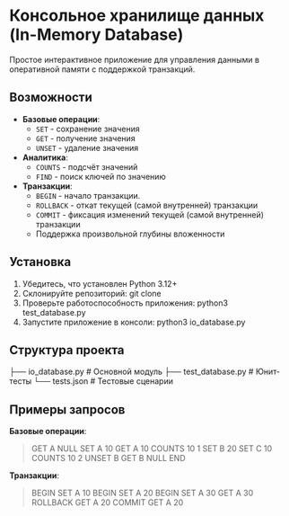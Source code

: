 # Консольное хранилище данных (In-Memory Database)

Простое интерактивное приложение для управления данными в оперативной памяти с поддержкой транзакций.

## Возможности

- **Базовые операции**: 
  - `SET` - сохранение значения
  - `GET` - получение значения
  - `UNSET` - удаление значения
- **Аналитика**:
  - `COUNTS` - подсчёт значений
  - `FIND` - поиск ключей по значению
- **Транзакции**:
  - `BEGIN` - начало транзакции.
  - `ROLLBACK` - откат текущей (самой внутренней) транзакции
  - `COMMIT` - фиксация изменений текущей (самой внутренней) транзакции
  - Поддержка произвольной глубины вложенности

## Установка

1. Убедитесь, что установлен Python 3.12+
2. Склонируйте репозиторий: git clone
3. Проверьте работоспособность приложения: python3 test_database.py
4. Запустите приложение в консоли: python3 io_database.py

## Структура проекта

├── io_database.py # Основной модуль
├── test_database.py # Юнит-тесты
└── tests.json # Тестовые сценарии

## Примеры запросов

**Базовые операции**:

> GET A
NULL
> SET A 10
> GET A
10
> COUNTS 10
1
> SET B 20
> SET C 10
> COUNTS 10
2
> UNSET B
> GET B
NULL
> END

**Транзакции**:

> BEGIN
> SET A 10
> BEGIN
> SET A 20
> BEGIN
> SET A 30
> GET A
30
> ROLLBACK
> GET A
20
> COMMIT
> GET A
20